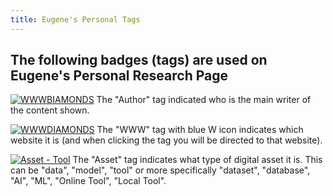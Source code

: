 ```yaml
---
title: Eugene's Personal Tags
---
```


## The following badges (tags) are used on Eugene's Personal Research Page


[![WWWBIAMONDS](https://img.shields.io/badge/Author-EPvanSomeren-blue?logo=github)](https://evansomeren.github.io) The "Author" tag indicated who is the main writer of the content shown.

[![WWWDIAMONDS](https://img.shields.io/badge/WWW-DIAMONDS-blue?logo=writedotas)](https://diamonds.tno.nl) The "WWW" tag with blue W icon indicates which website it is (and when clicking the tag you will be directed to that website).

[![Asset - Tool](https://img.shields.io/badge/Asset--Type-Tool-Red?logo=academia&logoColor=red&color=red)](https://evansomeren.github.io/tags) The "Asset" tag indicates what type of digital asset it is. This can be "data", "model", "tool" or more specifically "dataset", "database", "AI", "ML", "Online Tool", "Local Tool".
